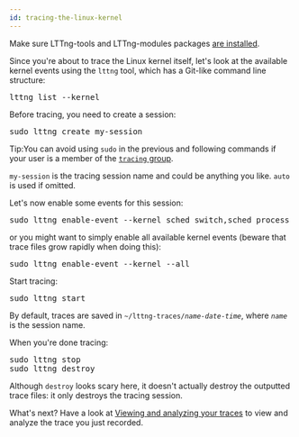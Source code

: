 ```yaml
---
id: tracing-the-linux-kernel
---
```


Make sure LTTng-tools and LTTng-modules packages
[are installed](#doc-installing-lttng).

Since you're about to trace the Linux kernel itself, let's look at the
available kernel events using the `lttng` tool, which has a
Git-like command line structure:

<pre class="term">
lttng list --kernel
</pre>

Before tracing, you need to create a session:

<pre class="term">
sudo lttng create my-session
</pre>

<div class="tip">
<p>
    <span class="t">Tip:</span>You can avoid using <code>sudo</code> in
    the previous and following commands if your user is a member of the
    <a href="/docs/#doc-lttng-sessiond" class="int"><code>tracing</code>
    group</a>.
</p>
</div>

`my-session` is the tracing session name and could be anything you
like. `auto` is used if omitted.

Let's now enable some events for this session:

<pre class="term">
sudo lttng enable-event --kernel sched_switch,sched_process_fork
</pre>

or you might want to simply enable all available kernel events (beware
that trace files grow rapidly when doing this):

<pre class="term">
sudo lttng enable-event --kernel --all
</pre>

Start tracing:

<pre class="term">
sudo lttng start
</pre>

By default, traces are saved in
<code>~/lttng-traces/<em>name</em>-<em>date</em>-<em>time</em></code>,
where <code><em>name</em></code> is the session name.

When you're done tracing:

<pre class="term">
sudo lttng stop
sudo lttng destroy
</pre>

Although `destroy` looks scary here, it doesn't actually destroy the
outputted trace files: it only destroys the tracing session.

What's next? Have a look at
[Viewing and analyzing your traces](#doc-viewing-and-analyzing-your-traces)
to view and analyze the trace you just recorded.
